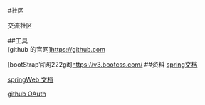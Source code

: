 #社区

交流社区

##工具  
[github 的官网]https://github.com

[bootStrap官网222git]https://v3.bootcss.com/
##资料
[spring文档](https://spring.io/guides)

[springWeb 文档](https://spring.io/guides/gs/serving-web-content/)

[github OAuth](https://developer.github.com/apps/building-github-apps/creating-a-github-app/)